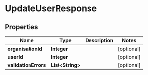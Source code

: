 

# UpdateUserResponse

## Properties

Name | Type | Description | Notes
------------ | ------------- | ------------- | -------------
**organisationId** | **Integer** |  |  [optional]
**userId** | **Integer** |  |  [optional]
**validationErrors** | **List&lt;String&gt;** |  |  [optional]




